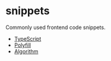 # snippets

Commonly used frontend code snippets.

- [TypeScript](./src/typescript/)
- [Polyfill](./src/polyfill/)
- [Algorithm](./src/algorithm/)
